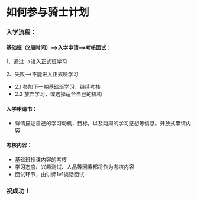 # 如何参与骑士计划

### 入学流程：

#### 基础班（2周时间）——&gt;入学申请——&gt;考核面试：

1、通过——&gt;进入正式班学习

2、失败——&gt;不能进入正式班学习

* 2.1 参加下一期基础班学习，继续考核
* 2.2 放弃学习，或选择适合自己的机构

#### 入学申请书：

* 详情描述自己的学习动机，目标，以及两周的学习感想等信息。开放式申请内容

#### 考核内容：

* 基础班授课内容的考核
* 学习态度、兴趣测试、人品等因素都将作为考核内容
* 面试环节，由讲师1v1谈话面试

### 祝成功！

